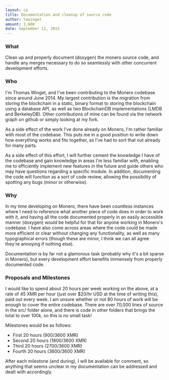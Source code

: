 ```yaml
---
layout: cp
title: Documentation and cleanup of source code 
author: tewinget
amount: 3,600
date: September 11, 2015
---
```

### What
Clean up and properly document (doxygen) the monero source code, and handle any merges necessary to do so seamlessly with other concurrent development efforts.

### Who
I'm Thomas Winget, and I've been contributing to the Monero codebase since around June 2014. My largest contribution is the migration from storing the blockchain in a static, binary format to storing the blockchain using a database API, as well as two BlockchainDB implementations (LMDB and BerkeleyDB). Other contributions of mine can be found via the network graph on github or simply looking at my fork.

As a side effect of the work I've done already on Monero, I'm rather familiar with most of the codebase. This puts me in a good position to write down how everything works and fits together, as I've had to sort that out already for many parts.

As a side effect of this effort, I will further cement the knowledge I have of the codebase and gain knowledge in areas I'm less familiar with, enabling me to efficiently implement new features in the future and guide others who may have questions regarding a specific module. In addition, documenting the code will function as a sort of code review, allowing the possibility of spotting any bugs (minor or otherwise).

### Why
In my time developing on Monero, there have been countless instances where I need to reference what another piece of code does in order to work with it, and having all the code documented properly in an easily accessible manner (doxygen) would be helpful for that for anyone working in Monero's codebase. I have also come across areas where the code could be made more efficient or clear without changing any functionality, as well as many typographical errors (though these are minor, I think we can all agree they're annoying if nothing else).

Documentation is by far not a glamorous task (probably why it's a bit sparse in Monero), but every development effort benefits immensely from properly documented code.

### Proposals and Milestones
I would like to spend about 20 hours per week working on the above, at a rate of 45 XMR per hour (just over $20/hr USD at the time of writing this), paid out every week. I am unsure whether or not 80 hours of work will be enough to cover the entire codebase. There are over 70,000 lines of source in the src/ folder alone, and there is code in other folders that brings the total to over 100k, so this is no small task!

Milestones would be as follows:

- First 20 hours (900/3600 XMR)
- Second 20 hours (1800/3600 XMR)
- Third 20 hours (2700/3600 XMR)
- Fourth 20 hours (3600/3600 XMR)

After each milestone (and during), I will be available for comment, so anything that seems unclear in my documentation can be addressed and dealt with accordingly.